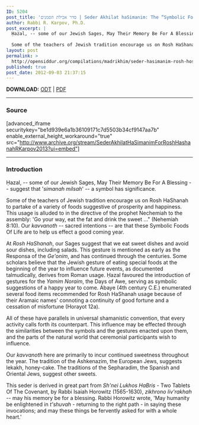```yaml
---
ID: 5204
post_title: 'סדר אכילת הסמנים | Seder Akhilat haSimanim: The “Symbolic Foods of Life” Seder for Rosh Hashanah by R&#8217; R. Karpov, Ph.D.'
author: Rabbi R. Karpov, Ph.D.
post_excerpt: |
  Ḥazal, -- some of our Jewish Sages, May Their Memory Be For A Blessing -- suggest that '<em>simanah milsah</em>' -- a symbol has significance.
  
  Some of the teachers of Jewish tradition encourage us on Rosh HaShanah to partake of a variety of foods suggestive of prosperity and happiness. This usage is alluded to in the directive of the prophet Nechemiah to the assembly: 'Go your way, eat the fat and drink the sweet ..." (Nechemiah 8:10). Our <em>kavvanoth</em> -- sacred intentions -- are that these Symbolic Foods Of Life are to help us effect a good coming year.
layout: post
permalink: >
  http://opensiddur.org/compilations/madrikhim/seder-hasimanim-rosh-hoshanah/seder-akhilat-hasimanim-the-symbolic-foods-of-life-seder-for-rosh-hashanah/
published: true
post_date: 2012-09-03 21:37:15
---
```

<strong>DOWNLOAD:</strong> <a href="http://opensiddur.org/wp-content/uploads/2012/09/Rabbi-R-Karpov-Seder-Achilath-HaSimonim-for-Rosh-Hashana-5773.odt">ODT</a> | <a href="http://opensiddur.org/wp-content/uploads/2012/09/Rabbi-R-Karpov-Seder-Achilath-HaSimonim-for-Rosh-Hashana-5773.pdf">PDF</a>

<hr />

<h3>Source</h3>

[advanced_iframe securitykey="be1d939e6a1b36109171c7d5503b34cf9147aa7b" enable_external_height_workaround="true" src="http://www.archive.org/stream/SederAkhilatHaSimanimForRoshHashanahRKarpov2013?ui=embed"]

<hr />

<div class="english">

<h3>Introduction</h3>

Ḥazal, -- some of our Jewish Sages, May Their Memory Be For A Blessing -- suggest that '<em>simanah milsah</em>' -- a symbol has significance.

Some of the teachers of Jewish tradition encourage us on Rosh HaShanah to partake of a variety of foods suggestive of prosperity and happiness. This usage is alluded to in the directive of the prophet Nechemiah to the assembly: 'Go your way, eat the fat and drink the sweet ..." (Nehemiah 8:10). Our <em>kavvanoth</em> -- sacred intentions -- are that these Symbolic Foods Of Life are to help us effect a good coming year.

At <em>Rosh HaShanah</em>, our Sages suggest that we eat sweet dishes and avoid sour dishes, including salads. This gesture is mentioned as early as the Responsa of the <em>Ge'onim</em>, and has continued through the centuries. Some scholars believe that the Jewish gesture of eating special foods at the beginning of the year to influence future events, as documented talmudically, derives from Roman usage. Ḥazal favoured the introduction of gestures for the <em>Yamim Noraim</em>, the Days of Awe, serving as symbolic suggestions of a happy year to come. Abaye (4th century C.E.) enumerated several food items recommended for Rosh HaShanah usage because of their Aramaic names' connoting a continuity of good fortune and a cessation of misfortune (Horayot 12a).

All of these have parallels in universal shamanistic convention, that every activity calls forth its counterpart. This influence may be effected through the similarities between the symbols and the gestures enacted upon them, and the parts of the natural world that ceremonial participants wish to influence.

Our <em>kavvanoth</em> here are primarily to incur continued sweetness throughout the year. The tradition of the Ashkenazim, the European Jews, suggests lekakh, honey-cake. The traditions of the Sepharadim, the Spanish and Oriental Jews, suggest other sweets.

This seder is derived in great part from <em>Sh'nei Lukhos HaBris</em> - Two Tablets Of The Covenant, by Rabbi Isaiah Horowitz (1565-1630), <em>zikhrono liv'rakhah</em> -- may his memory be for a blessing. Rabbi Horowitz wrote, 'May humanity be enlightened in <em>t'shuvah</em> - returning to the right path - in saying these invocations; and may these things be fervently asked for with a whole heart.'
</div>